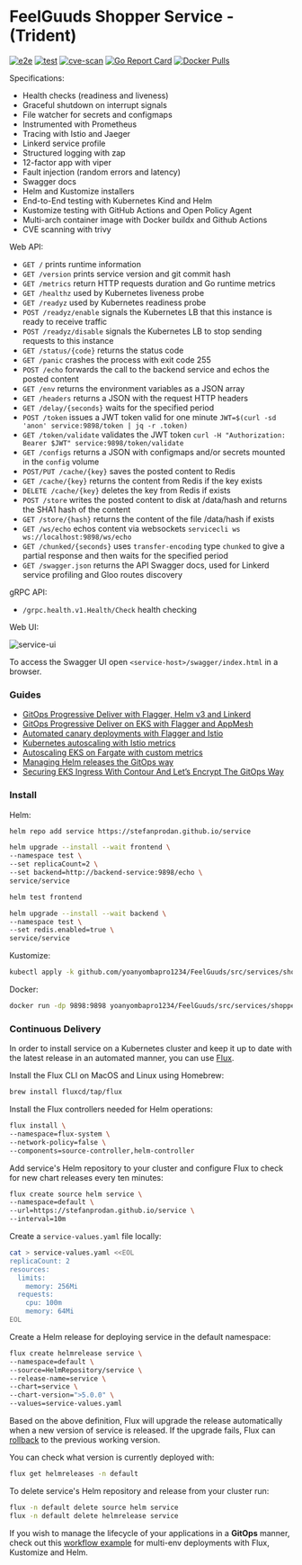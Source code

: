 # FeelGuuds Shopper Service - (Trident)

[![e2e](https://github.com/yoanyombapro1234/FeelGuuds/src/services/shopper_service/workflows/e2e/badge.svg)](https://github.com/yoanyombapro1234/FeelGuuds/src/services/shopper_service/blob/main/.github/workflows/shopper_service.yml)
[![test](https://github.com/yoanyombapro1234/FeelGuuds/src/services/shopper_service/workflows/test/badge.svg)](https://github.com/yoanyombapro1234/FeelGuuds/src/services/shopper_service/blob/main/.github/workflows/shopper_service.yml)
[![cve-scan](https://github.com/yoanyombapro1234/FeelGuuds/src/services/shopper_service/workflows/cve-scan/badge.svg)](https://github.com/yoanyombapro1234/FeelGuuds/src/services/shopper_service/blob/main/.github/workflows/shopper_service.yml)
[![Go Report Card](https://goreportcard.com/badge/github.com/yoanyombapro1234/FeelGuuds/src/services/shopper_service)](https://goreportcard.com/report/github.com/yoanyombapro1234/FeelGuuds/src/services/shopper_service)
[![Docker Pulls](https://img.shields.io/docker/pulls/yoanyombapro1234/FeelGuuds/src/services/shopper_service)](https://hub.docker.com/r/yoanyombapro1234/FeelGuuds/src/services/shopper_service)

Specifications:

* Health checks (readiness and liveness)
* Graceful shutdown on interrupt signals
* File watcher for secrets and configmaps
* Instrumented with Prometheus
* Tracing with Istio and Jaeger
* Linkerd service profile
* Structured logging with zap
* 12-factor app with viper
* Fault injection (random errors and latency)
* Swagger docs
* Helm and Kustomize installers
* End-to-End testing with Kubernetes Kind and Helm
* Kustomize testing with GitHub Actions and Open Policy Agent
* Multi-arch container image with Docker buildx and Github Actions
* CVE scanning with trivy

Web API:

* `GET /` prints runtime information
* `GET /version` prints service version and git commit hash
* `GET /metrics` return HTTP requests duration and Go runtime metrics
* `GET /healthz` used by Kubernetes liveness probe
* `GET /readyz` used by Kubernetes readiness probe
* `POST /readyz/enable` signals the Kubernetes LB that this instance is ready to receive traffic
* `POST /readyz/disable` signals the Kubernetes LB to stop sending requests to this instance
* `GET /status/{code}` returns the status code
* `GET /panic` crashes the process with exit code 255
* `POST /echo` forwards the call to the backend service and echos the posted content
* `GET /env` returns the environment variables as a JSON array
* `GET /headers` returns a JSON with the request HTTP headers
* `GET /delay/{seconds}` waits for the specified period
* `POST /token` issues a JWT token valid for one minute `JWT=$(curl -sd 'anon' service:9898/token | jq -r .token)`
* `GET /token/validate` validates the JWT token `curl -H "Authorization: Bearer $JWT" service:9898/token/validate`
* `GET /configs` returns a JSON with configmaps and/or secrets mounted in the `config` volume
* `POST/PUT /cache/{key}` saves the posted content to Redis
* `GET /cache/{key}` returns the content from Redis if the key exists
* `DELETE /cache/{key}` deletes the key from Redis if exists
* `POST /store` writes the posted content to disk at /data/hash and returns the SHA1 hash of the content
* `GET /store/{hash}` returns the content of the file /data/hash if exists
* `GET /ws/echo` echos content via websockets `servicecli ws ws://localhost:9898/ws/echo`
* `GET /chunked/{seconds}` uses `transfer-encoding` type `chunked` to give a partial response and then waits for the specified period
* `GET /swagger.json` returns the API Swagger docs, used for Linkerd service profiling and Gloo routes discovery

gRPC API:

* `/grpc.health.v1.Health/Check` health checking

Web UI:

![service-ui](https://raw.githubusercontent.com/stefanprodan/podinfo/gh-pages/screens/podinfo-ui-v3.png)

To access the Swagger UI open `<service-host>/swagger/index.html` in a browser.

### Guides

* [GitOps Progressive Deliver with Flagger, Helm v3 and Linkerd](https://helm.workshop.flagger.dev/intro/)
* [GitOps Progressive Deliver on EKS with Flagger and AppMesh](https://eks.handson.flagger.dev/prerequisites/)
* [Automated canary deployments with Flagger and Istio](https://medium.com/google-cloud/automated-canary-deployments-with-flagger-and-istio-ac747827f9d1)
* [Kubernetes autoscaling with Istio metrics](https://medium.com/google-cloud/kubernetes-autoscaling-with-istio-metrics-76442253a45a)
* [Autoscaling EKS on Fargate with custom metrics](https://aws.amazon.com/blogs/containers/autoscaling-eks-on-fargate-with-custom-metrics/)
* [Managing Helm releases the GitOps way](https://medium.com/google-cloud/managing-helm-releases-the-gitops-way-207a6ac6ff0e)
* [Securing EKS Ingress With Contour And Let’s Encrypt The GitOps Way](https://aws.amazon.com/blogs/containers/securing-eks-ingress-contour-lets-encrypt-gitops/)

### Install

Helm:

```bash
helm repo add service https://stefanprodan.github.io/service

helm upgrade --install --wait frontend \
--namespace test \
--set replicaCount=2 \
--set backend=http://backend-service:9898/echo \
service/service

helm test frontend

helm upgrade --install --wait backend \
--namespace test \
--set redis.enabled=true \
service/service
```

Kustomize:

```bash
kubectl apply -k github.com/yoanyombapro1234/FeelGuuds/src/services/shopper_service/kustomize
```

Docker:

```bash
docker run -dp 9898:9898 yoanyombapro1234/FeelGuuds/src/services/shopper_service
```

### Continuous Delivery

In order to install service on a Kubernetes cluster and keep it up to date with the latest
release in an automated manner, you can use [Flux](https://fluxcd.io).

Install the Flux CLI on MacOS and Linux using Homebrew:

```sh
brew install fluxcd/tap/flux
```

Install the Flux controllers needed for Helm operations:

```sh
flux install \
--namespace=flux-system \
--network-policy=false \
--components=source-controller,helm-controller
```

Add service's Helm repository to your cluster and
configure Flux to check for new chart releases every ten minutes:

```sh
flux create source helm service \
--namespace=default \
--url=https://stefanprodan.github.io/service \
--interval=10m
```

Create a `service-values.yaml` file locally:

```sh
cat > service-values.yaml <<EOL
replicaCount: 2
resources:
  limits:
    memory: 256Mi
  requests:
    cpu: 100m
    memory: 64Mi
EOL
```

Create a Helm release for deploying service in the default namespace:

```sh
flux create helmrelease service \
--namespace=default \
--source=HelmRepository/service \
--release-name=service \
--chart=service \
--chart-version=">5.0.0" \
--values=service-values.yaml
```

Based on the above definition, Flux will upgrade the release automatically
when a new version of service is released. If the upgrade fails, Flux
can [rollback](https://toolkit.fluxcd.io/components/helm/helmreleases/#configuring-failure-remediation)
to the previous working version.

You can check what version is currently deployed with:

```sh
flux get helmreleases -n default
```

To delete service's Helm repository and release from your cluster run:

```sh
flux -n default delete source helm service
flux -n default delete helmrelease service
```

If you wish to manage the lifecycle of your applications in a **GitOps** manner, check out
this [workflow example](https://github.com/fluxcd/flux2-kustomize-helm-example)
for multi-env deployments with Flux, Kustomize and Helm.
